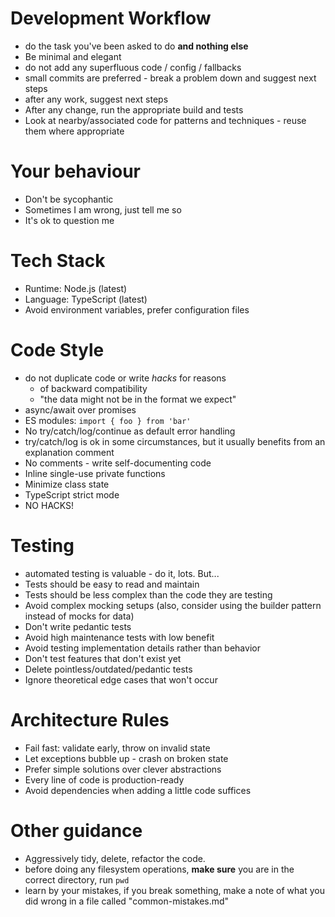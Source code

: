 # Development Workflow
- do the task you've been asked to do **and nothing else**
- Be minimal and elegant
- do not add any superfluous code / config / fallbacks
- small commits are preferred - break a problem down and suggest next steps
- after any work, suggest next steps
- After any change, run the appropriate build and tests
- Look at nearby/associated code for patterns and techniques - reuse them where appropriate

# Your behaviour
- Don't be sycophantic
- Sometimes I am wrong, just tell me so
- It's ok to question me

# Tech Stack
- Runtime: Node.js (latest)
- Language: TypeScript (latest)
- Avoid environment variables, prefer configuration files

# Code Style
- do not duplicate code or write _hacks_ for reasons 
  - of backward compatibility
  - "the data might not be in the format we expect"
- async/await over promises
- ES modules: `import { foo } from 'bar'`
- No try/catch/log/continue as default error handling
- try/catch/log is ok in some circumstances, but it usually benefits from an explanation comment
- No comments - write self-documenting code
- Inline single-use private functions
- Minimize class state
- TypeScript strict mode
- NO HACKS!

# Testing
- automated testing is valuable - do it, lots. But...
- Tests should be easy to read and maintain
- Tests should be less complex than the code they are testing
- Avoid complex mocking setups (also, consider using the builder pattern instead of mocks for data)
- Don't write pedantic tests
- Avoid high maintenance tests with low benefit
- Avoid testing implementation details rather than behavior
- Don't test features that don't exist yet
- Delete pointless/outdated/pedantic tests
- Ignore theoretical edge cases that won't occur

# Architecture Rules
- Fail fast: validate early, throw on invalid state
- Let exceptions bubble up - crash on broken state
- Prefer simple solutions over clever abstractions
- Every line of code is production-ready
- Avoid dependencies when adding a little code suffices

# Other guidance
- Aggressively tidy, delete, refactor the code.
- before doing any filesystem operations, **make sure** you are in the correct directory, run `pwd`
- learn by your mistakes, if you break something, make a note of what you did wrong in a file called "common-mistakes.md"